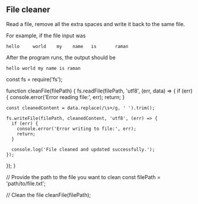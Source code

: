 ## File cleaner
Read a file, remove all the extra spaces and write it back to the same file.

For example, if the file input was
```
hello     world    my    name   is       raman
```

After the program runs, the output should be

```
hello world my name is raman
```



const fs = require('fs');

function cleanFile(filePath) {
  fs.readFile(filePath, 'utf8', (err, data) => {
    if (err) {
      console.error('Error reading file:', err);
      return;
    }

    const cleanedContent = data.replace(/\s+/g, ' ').trim();

    fs.writeFile(filePath, cleanedContent, 'utf8', (err) => {
      if (err) {
        console.error('Error writing to file:', err);
        return;
      }

      console.log('File cleaned and updated successfully.');
    });
  });
}

// Provide the path to the file you want to clean
const filePath = 'path/to/file.txt';

// Clean the file
cleanFile(filePath);
